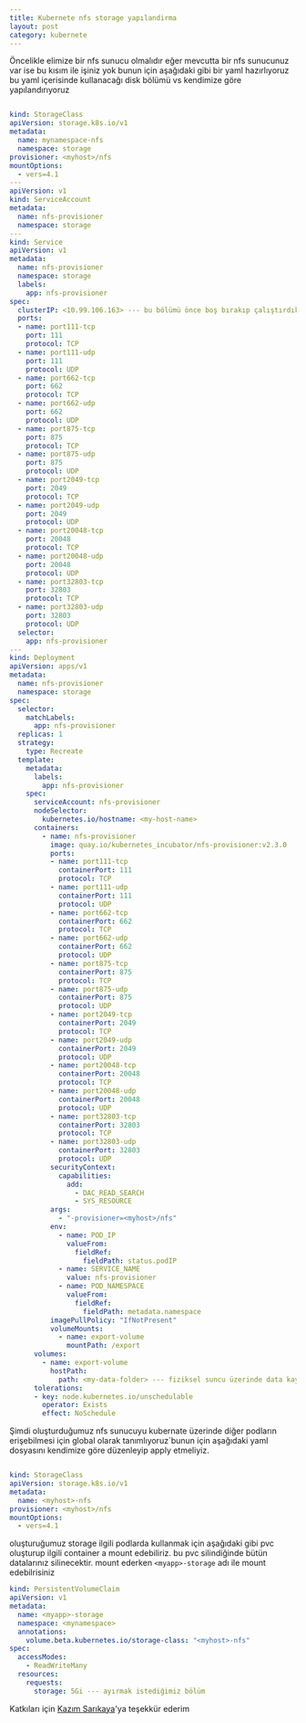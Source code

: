 ```yaml
---
title: Kubernete nfs storage yapılandirma
layout: post
category: kubernete
---
```



Öncelikle elimize bir nfs sunucu olmalıdır eğer mevcutta bir nfs sunucunuz var ise bu kısım ile işiniz yok bunun için aşağıdaki gibi bir yaml hazırlıyoruz bu yaml içerisinde kullanacağı disk bölümü vs kendimize göre yapılandırıyoruz

```yaml

kind: StorageClass
apiVersion: storage.k8s.io/v1
metadata:
  name: mynamespace-nfs
  namespace: storage
provisioner: <myhost>/nfs
mountOptions:
  - vers=4.1
---
apiVersion: v1
kind: ServiceAccount
metadata:
  name: nfs-provisioner
  namespace: storage
---
kind: Service
apiVersion: v1
metadata:
  name: nfs-provisioner
  namespace: storage
  labels:
    app: nfs-provisioner
spec:
  clusterIP: <10.99.106.163> --- bu bölümü önce boş bırakıp çalıştırdıktan sonra deployment ın aldığı ip yi buraya yazabilirsiniz.
  ports:
  - name: port111-tcp
    port: 111
    protocol: TCP
  - name: port111-udp
    port: 111
    protocol: UDP
  - name: port662-tcp
    port: 662
    protocol: TCP
  - name: port662-udp
    port: 662
    protocol: UDP
  - name: port875-tcp
    port: 875
    protocol: TCP
  - name: port875-udp
    port: 875
    protocol: UDP
  - name: port2049-tcp
    port: 2049
    protocol: TCP
  - name: port2049-udp
    port: 2049
    protocol: UDP
  - name: port20048-tcp
    port: 20048
    protocol: TCP
  - name: port20048-udp
    port: 20048
    protocol: UDP
  - name: port32803-tcp
    port: 32803
    protocol: TCP
  - name: port32803-udp
    port: 32803
    protocol: UDP
  selector:
    app: nfs-provisioner
---
kind: Deployment
apiVersion: apps/v1
metadata:
  name: nfs-provisioner
  namespace: storage
spec:
  selector:
    matchLabels:
      app: nfs-provisioner
  replicas: 1
  strategy:
    type: Recreate
  template:
    metadata:
      labels:
        app: nfs-provisioner
    spec:
      serviceAccount: nfs-provisioner
      nodeSelector:
        kubernetes.io/hostname: <my-host-name>
      containers:
        - name: nfs-provisioner
          image: quay.io/kubernetes_incubator/nfs-provisioner:v2.3.0
          ports:
          - name: port111-tcp
            containerPort: 111
            protocol: TCP
          - name: port111-udp
            containerPort: 111
            protocol: UDP
          - name: port662-tcp
            containerPort: 662
            protocol: TCP
          - name: port662-udp
            containerPort: 662
            protocol: UDP
          - name: port875-tcp
            containerPort: 875
            protocol: TCP
          - name: port875-udp
            containerPort: 875
            protocol: UDP
          - name: port2049-tcp
            containerPort: 2049
            protocol: TCP
          - name: port2049-udp
            containerPort: 2049
            protocol: UDP
          - name: port20048-tcp
            containerPort: 20048
            protocol: TCP
          - name: port20048-udp
            containerPort: 20048
            protocol: UDP
          - name: port32803-tcp
            containerPort: 32803
            protocol: TCP
          - name: port32803-udp
            containerPort: 32803
            protocol: UDP
          securityContext:
            capabilities:
              add:
                - DAC_READ_SEARCH
                - SYS_RESOURCE
          args:
            - "-provisioner=<myhost>/nfs"
          env:
            - name: POD_IP
              valueFrom:
                fieldRef:
                  fieldPath: status.podIP
            - name: SERVICE_NAME
              value: nfs-provisioner
            - name: POD_NAMESPACE
              valueFrom:
                fieldRef:
                  fieldPath: metadata.namespace
          imagePullPolicy: "IfNotPresent"
          volumeMounts:
            - name: export-volume
              mountPath: /export
      volumes:
        - name: export-volume
          hostPath:
            path: <my-data-folder> --- fiziksel suncu üzerinde data kaydedeceğimiz path
      tolerations:
      - key: node.kubernetes.io/unschedulable
        operator: Exists
        effect: NoSchedule

```

Şimdi oluşturduğumuz nfs sunucuyu kubernate üzerinde diğer podların erişebilmesi için global olarak tanımlıyoruz`bunun için aşağıdaki yaml dosyasını kendimize göre düzenleyip apply etmeliyiz.

```yaml

kind: StorageClass
apiVersion: storage.k8s.io/v1
metadata:
  name: <myhost>-nfs
provisioner: <myhost>/nfs
mountOptions:
  - vers=4.1

```

oluşturuğumuz storage ilgili podlarda kullanmak için aşağıdaki gibi pvc oluşturup ilgili container a mount edebiliriz. bu pvc silindiğinde bütün datalarınız silinecektir. mount ederken ```<myapp>-storage``` adı ile mount edebilrisiniz

```yaml
kind: PersistentVolumeClaim
apiVersion: v1
metadata:
  name: <myapp>-storage
  namespace: <mynamespace>
  annotations:
    volume.beta.kubernetes.io/storage-class: "<myhost>-nfs"
spec:
  accessModes:
    - ReadWriteMany
  resources:
    requests:
      storage: 5Gi --- ayırmak istediğimiz bölüm

```

Katkıları için [Kazım Sarıkaya](https://srkykzm.com/)'ya teşekkür ederim
